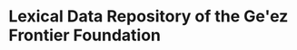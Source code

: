 Lexical Data Repository of the Ge'ez Frontier Foundation
========================================================
